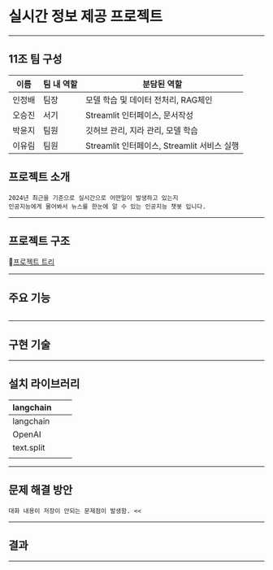 # 실시간 정보 제공 프로젝트

***

## 11조 팀 구성
| 이름 | 팀 내 역할 | 분담된 역할 |
| ---------- | ---------- | ---------- |
| 인정배 | 팀장 | 모델 학습 및 데이터 전처리, RAG체인 |
| 오승진 | 서기 | Streamlit 인터페이스, 문서작성 |
| 박윤지 | 팀원 | 깃허브 관리, 지라 관리, 모델 학습 |
| 이유림 | 팀원 | Streamlit 인터페이스, Streamlit 서비스 실행 |

## 프로젝트 소개
```
2024년 최근을 기준으로 실시간으로 어떤일이 발생하고 있는지
인공지능에게 물어봐서 뉴스를 한눈에 알 수 있는 인공지능 챗봇 입니다.
```
***

## 프로젝트 구조
🎄[프로젝트 트리](https://excalidraw.com/#json=4sEJtJW9izZbNdU2hfQlA,7qG4cfyZV_bng4zMRszMxg)
***

## 주요 기능
```

```
***

## 구현 기술

***

## 설치 라이브러리 
| langchain |  |  |
| ---------- | ---------- | ---------- |
| langchain |  |  |
| OpenAI |  |  |
| text.split |  |  |
|  |  |  |
***

## 문제 해결 방안
```
대화 내용이 저장이 안되는 문제점이 발생함. <<

```
***

## 결과

***

## 




